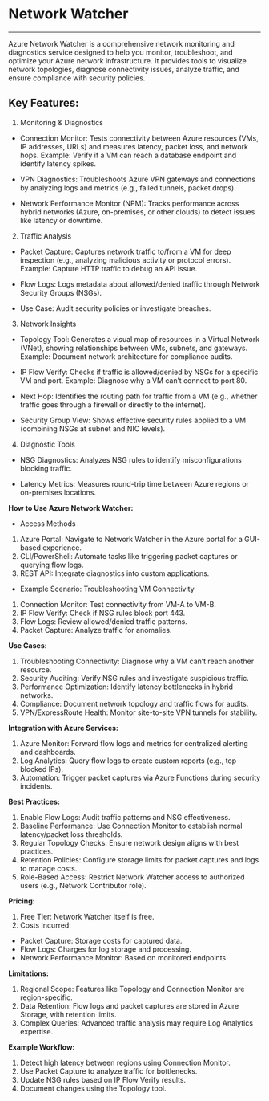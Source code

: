 # Network Watcher
---

Azure Network Watcher is a comprehensive network monitoring and diagnostics service designed to help you monitor, troubleshoot, and optimize your Azure network infrastructure. It provides tools to visualize network topologies, diagnose connectivity issues, analyze traffic, and ensure compliance with security policies.

## Key Features:

1. Monitoring & Diagnostics  
* Connection Monitor:
  Tests connectivity between Azure resources (VMs, IP addresses, URLs) and measures latency, packet loss, and network hops.
  Example: Verify if a VM can reach a database endpoint and identify latency spikes.

* VPN Diagnostics:
  Troubleshoots Azure VPN gateways and connections by analyzing logs and metrics (e.g., failed tunnels, packet drops).

* Network Performance Monitor (NPM):
  Tracks performance across hybrid networks (Azure, on-premises, or other clouds) to detect issues like latency or downtime.

2. Traffic Analysis  
* Packet Capture:
  Captures network traffic to/from a VM for deep inspection (e.g., analyzing malicious activity or protocol errors).
  Example: Capture HTTP traffic to debug an API issue.

* Flow Logs:
  Logs metadata about allowed/denied traffic through Network Security Groups (NSGs).

* Use Case: Audit security policies or investigate breaches.
  
3. Network Insights  
* Topology Tool:
  Generates a visual map of resources in a Virtual Network (VNet), showing relationships between VMs, subnets, and gateways.
  Example: Document network architecture for compliance audits.

* IP Flow Verify:
  Checks if traffic is allowed/denied by NSGs for a specific VM and port.
  Example: Diagnose why a VM can’t connect to port 80\.

* Next Hop:
  Identifies the routing path for traffic from a VM (e.g., whether traffic goes through a firewall or directly to the internet).

* Security Group View:
  Shows effective security rules applied to a VM (combining NSGs at subnet and NIC levels).

4. Diagnostic Tools  
* NSG Diagnostics:
  Analyzes NSG rules to identify misconfigurations blocking traffic.

* Latency Metrics:
  Measures round-trip time between Azure regions or on-premises locations.

   
**How to Use Azure Network Watcher:**

* Access Methods  
1. Azure Portal: Navigate to Network Watcher in the Azure portal for a GUI-based experience.  
2. CLI/PowerShell: Automate tasks like triggering packet captures or querying flow logs.  
3. REST API: Integrate diagnostics into custom applications.  
     
* Example Scenario: Troubleshooting VM Connectivity  
1. Connection Monitor: Test connectivity from VM-A to VM-B.  
2. IP Flow Verify: Check if NSG rules block port 443\.  
3. Flow Logs: Review allowed/denied traffic patterns.  
4. Packet Capture: Analyze traffic for anomalies.

**Use Cases:**

1. Troubleshooting Connectivity: Diagnose why a VM can’t reach another resource.  
2. Security Auditing: Verify NSG rules and investigate suspicious traffic.  
3. Performance Optimization: Identify latency bottlenecks in hybrid networks.  
4. Compliance: Document network topology and traffic flows for audits.  
5. VPN/ExpressRoute Health: Monitor site-to-site VPN tunnels for stability.

**Integration with Azure Services:**

1. Azure Monitor: Forward flow logs and metrics for centralized alerting and dashboards.  
2. Log Analytics: Query flow logs to create custom reports (e.g., top blocked IPs).  
3. Automation: Trigger packet captures via Azure Functions during security incidents.

**Best Practices:**

1. Enable Flow Logs: Audit traffic patterns and NSG effectiveness.  
2. Baseline Performance: Use Connection Monitor to establish normal latency/packet loss thresholds.  
3. Regular Topology Checks: Ensure network design aligns with best practices.  
4. Retention Policies: Configure storage limits for packet captures and logs to manage costs.  
5. Role-Based Access: Restrict Network Watcher access to authorized users (e.g., Network Contributor role).

**Pricing:**

1. Free Tier: Network Watcher itself is free.  
2. Costs Incurred:  
* Packet Capture: Storage costs for captured data.  
* Flow Logs: Charges for log storage and processing.  
* Network Performance Monitor: Based on monitored endpoints.

**Limitations:**

1. Regional Scope: Features like Topology and Connection Monitor are region-specific.  
2. Data Retention: Flow logs and packet captures are stored in Azure Storage, with retention limits.  
3. Complex Queries: Advanced traffic analysis may require Log Analytics expertise.

**Example Workflow:**

1. Detect high latency between regions using Connection Monitor.  
2. Use Packet Capture to analyze traffic for bottlenecks.  
3. Update NSG rules based on IP Flow Verify results.  
4. Document changes using the Topology tool.


